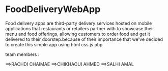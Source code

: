 # FoodDeliveryWebApp
Food delivery apps are third-party delivery services hosted on mobile applications that restaurants or retailers partner with to showcase their menu and food offerings,
allowing customers to order food and get it delivered to their doorstep.because of their importance that we've decided to create this simple app using html css js php 

team members :

==>RACHDI CHAIMAE
==>CHIKHAOUI AHMED
==>SALHI AMAL
